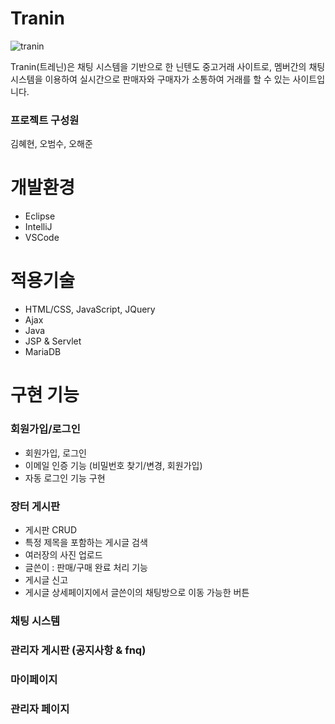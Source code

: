 # Tranin
![tranin](https://user-images.githubusercontent.com/114122601/222950456-aff78275-6dd7-4d87-8aba-a3ba54fdc030.png)


Tranin(트레닌)은 채팅 시스템을 기반으로 한 닌텐도 중고거래 사이트로, 멤버간의 채팅 시스템을 이용하여 실시간으로 판매자와 구매자가 소통하여 거래를 할 수 있는 사이트입니다.

### 프로젝트 구성원
김혜현, 오범수, 오해준


# 개발환경

- Eclipse
- IntelliJ
- VSCode


# 적용기술

- HTML/CSS, JavaScript, JQuery
- Ajax
- Java
- JSP & Servlet
- MariaDB


# 구현 기능

### 회원가입/로그인

- 회원가입, 로그인
- 이메일 인증 기능 (비밀번호 찾기/변경, 회원가입)
- 자동 로그인 기능 구현


### 장터 게시판

- 게시판 CRUD
- 특정 제목을 포함하는 게시글 검색
- 여러장의 사진 업로드
- 글쓴이 : 판매/구매 완료 처리 기능
- 게시글 신고
- 게시글 상세페이지에서 글쓴이의 채팅방으로 이동 가능한 버튼


### 채팅 시스템


### 관리자 게시판 (공지사항 & fnq)


### 마이페이지


### 관리자 페이지

